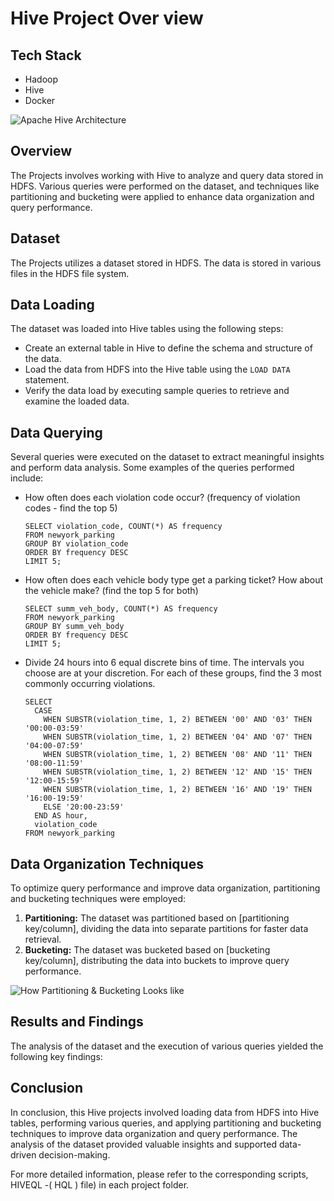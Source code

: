# Hive Project Over view

## Tech Stack
* Hadoop
* Hive
* Docker

![Apache Hive Architecture](https://cdn.analyticsvidhya.com/wp-content/uploads/2020/10/Screenshot-from-2020-10-25-20-47-32.png)


## Overview
The Projects involves working with Hive to analyze and query data stored in HDFS. Various queries were performed on the dataset, and techniques like partitioning and bucketing were applied to enhance data organization and query performance.

## Dataset
The Projects utilizes a dataset stored in HDFS. The data is stored in various files in the HDFS file system.

## Data Loading
The dataset was loaded into Hive tables using the following steps:

- Create an external table in Hive to define the schema and structure of the data.
- Load the data from HDFS into the Hive table using the `LOAD DATA` statement.
- Verify the data load by executing sample queries to retrieve and examine the loaded data.

## Data Querying
Several queries were executed on the dataset to extract meaningful insights and perform data analysis. Some examples of the queries performed include:

- How often does each violation code occur? (frequency of violation codes - find the top 5)
  ```
  SELECT violation_code, COUNT(*) AS frequency
  FROM newyork_parking
  GROUP BY violation_code
  ORDER BY frequency DESC
  LIMIT 5;
  ```
  
- How often does each vehicle body type get a parking ticket? How about the vehicle make? (find the top 5 for both)
  ```
  SELECT summ_veh_body, COUNT(*) AS frequency
  FROM newyork_parking
  GROUP BY summ_veh_body
  ORDER BY frequency DESC
  LIMIT 5;
  ```
  
- Divide 24 hours into 6 equal discrete bins of time. The intervals you choose are at your discretion. For each of these groups, find the 3 most commonly occurring violations.
  ```
  SELECT
    CASE
      WHEN SUBSTR(violation_time, 1, 2) BETWEEN '00' AND '03' THEN '00:00-03:59'
      WHEN SUBSTR(violation_time, 1, 2) BETWEEN '04' AND '07' THEN '04:00-07:59'
      WHEN SUBSTR(violation_time, 1, 2) BETWEEN '08' AND '11' THEN '08:00-11:59'
      WHEN SUBSTR(violation_time, 1, 2) BETWEEN '12' AND '15' THEN '12:00-15:59'
      WHEN SUBSTR(violation_time, 1, 2) BETWEEN '16' AND '19' THEN '16:00-19:59'
      ELSE '20:00-23:59'
    END AS hour,
    violation_code
  FROM newyork_parking
  ```

## Data Organization Techniques
To optimize query performance and improve data organization, partitioning and bucketing techniques were employed:

1. **Partitioning:** The dataset was partitioned based on [partitioning key/column], dividing the data into separate partitions for faster data retrieval.
2. **Bucketing:** The dataset was bucketed based on [bucketing key/column], distributing the data into buckets to improve query performance.

![How Partitioning & Bucketing Looks like](https://cdn.analyticsvidhya.com/wp-content/uploads/2020/11/Screenshot-from-2020-11-11-14-41-05.png)

## Results and Findings
The analysis of the dataset and the execution of various queries yielded the following key findings:

## Conclusion
In conclusion, this Hive projects involved loading data from HDFS into Hive tables, performing various queries, and applying partitioning and bucketing techniques to improve data organization and query performance. The analysis of the dataset provided valuable insights and supported data-driven decision-making.

For more detailed information, please refer to the corresponding scripts, HIVEQL -( HQL ) file) in each project folder.

